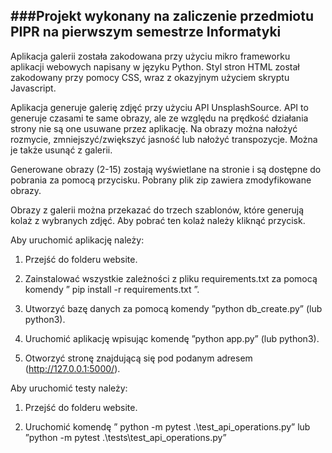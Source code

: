 ###Projekt wykonany na zaliczenie przedmiotu PIPR na pierwszym semestrze Informatyki
---

Aplikacja galerii została zakodowana przy użyciu mikro frameworku aplikacji webowych napisany w języku Python. Styl stron HTML został zakodowany przy pomocy CSS, wraz z okazyjnym użyciem skryptu Javascript.

Aplikacja generuje galerię zdjęć przy użyciu API UnsplashSource. API to generuje czasami te same obrazy, ale ze względu na prędkość działania strony nie są one usuwane przez aplikację. Na obrazy można nałożyć rozmycie, zmniejszyć/zwiększyć jasność lub nałożyć transpozycje. Można je także usunąć z galerii.

Generowane obrazy (2-15) zostają wyświetlane na stronie i są dostępne do pobrania za pomocą przycisku. Pobrany plik zip zawiera zmodyfikowane obrazy.

Obrazy z galerii można przekazać do trzech szablonów, które generują kolaż z wybranych zdjęć. Aby pobrać ten kolaż należy kliknąć przycisk.

Aby uruchomić aplikację należy:

1. Przejść do folderu website.

2. Zainstalować wszystkie zależności z pliku requirements.txt za pomocą komendy ” pip install -r requirements.txt ”.

3. Utworzyć bazę danych za pomocą komendy ”python db_create.py” (lub python3).

4. Uruchomić aplikację wpisując komendę ”python app.py” (lub python3).

5. Otworzyć stronę znajdującą się pod podanym adresem (http://127.0.0.1:5000/).

Aby uruchomić testy należy:

1. Przejść do folderu website.

2. Uruchomić komendę ” python -m pytest .\test_api_operations.py” lub ”python -m pytest .\tests\test_api_operations.py”
